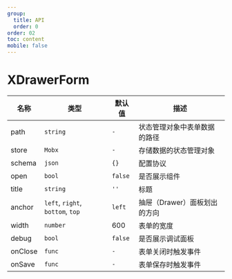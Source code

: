 ```yaml
---
group:
  title: API
  order: 0
order: 02
toc: content
mobile: false
---
```


# XDrawerForm


| 名称    | 类型                             | 默认值  | 描述                         |
| ------- | -------------------------------- | ------- | ---------------------------- |
| path    | `string`                         | `-`     | 状态管理对象中表单数据的路径 |
| store   | `Mobx`                           | `-`     | 存储数据的状态管理对象       |
| schema  | `json`                           | `{}`    | 配置协议                     |
| open    | `bool`                           | `false` | 是否展示组件                 |
| title   | `string`                         | `''`    | 标题                         |
| anchor  | `left`, `right`, `bottom`, `top` | `left`  | 抽屉（Drawer）面板划出的方向 |
| width   | `number`                         | 600     | 表单的宽度                   |
| debug   | `bool`                           | `false` | 是否展示调试面板             |
| onClose | `func`                           | `-`     | 表单关闭时触发事件           |
| onSave  | `func`                           | `-`     | 表单保存时触发事件           |

